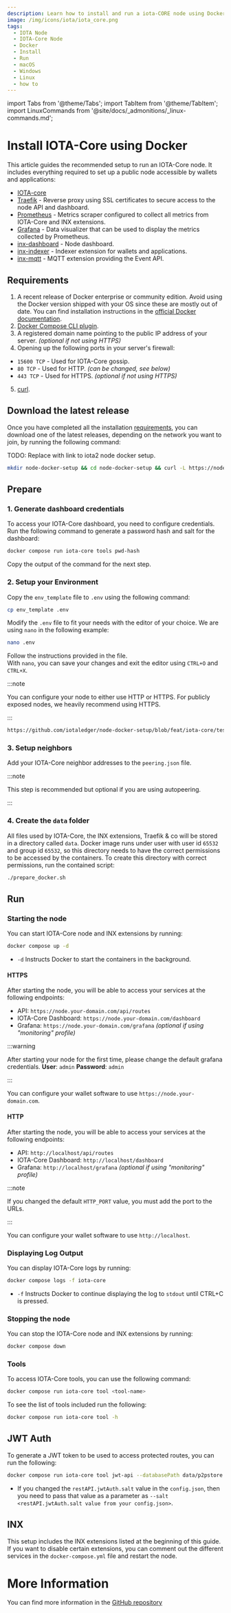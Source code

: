 ```yaml
---
description: Learn how to install and run a iota-CORE node using Docker.
image: /img/icons/iota/iota_core.png
tags:
  - IOTA Node
  - IOTA-Core Node
  - Docker
  - Install
  - Run
  - macOS
  - Windows
  - Linux
  - how to
---
```


import Tabs from '@theme/Tabs';
import TabItem from '@theme/TabItem';
import LinuxCommands from '@site/docs/_admonitions/_linux-commands.md';

# Install IOTA-Core using Docker

This article guides the recommended setup to run an IOTA-Core node.
It includes everything required to set up a public node accessible by wallets and applications:

- [IOTA-core](https://github.com/iotaledger/iota-core)
- [Traefik](https://traefik.io) - Reverse proxy using SSL certificates to secure access to the node API and dashboard.
- [Prometheus](https://prometheus.io) - Metrics scraper configured to collect all metrics from IOTA-Core and INX extensions.
- [Grafana](https://grafana.com) - Data visualizer that can be used to display the metrics collected by Prometheus.
- [inx-dashboard](https://github.com/iotaledger/inx-dashboard) - Node dashboard.
- [inx-indexer](https://github.com/iotaledger/inx-indexer) - Indexer extension for wallets and applications.
- [inx-mqtt](https://github.com/iotaledger/inx-mqtt) - MQTT extension providing the Event API.

## Requirements

1. A recent release of Docker enterprise or community edition. Avoid using the Docker version shipped with your OS since these are mostly out of date. You can find installation instructions in the [official Docker documentation](https://docs.docker.com/engine/install/).
2. [Docker Compose CLI plugin](https://docs.docker.com/compose/install/linux/).
3. A registered domain name pointing to the public IP address of your server. _(optional if not using HTTPS)_
4. Opening up the following ports in your server's firewall:

- `15600 TCP` - Used for IOTA-Core gossip.
- `80 TCP` - Used for HTTP. _(can be changed, see below)_
- `443 TCP` - Used for HTTPS. _(optional if not using HTTPS)_

5. [curl](https://curl.se/).

## Download the latest release

<LinuxCommands/>

Once you have completed all the installation [requirements](#requirements), you can download one of the latest releases, depending on the network you want to join, by running the following command:

TODO: Replace with link to iota2 node docker setup.

```sh
mkdir node-docker-setup && cd node-docker-setup && curl -L https://node-docker-setup.iota.org/testnet | tar -zx
```

## Prepare

<LinuxCommands/>

### 1. Generate dashboard credentials

To access your IOTA-Core dashboard, you need to configure credentials.
Run the following command to generate a password hash and salt for the dashboard:

```sh
docker compose run iota-core tools pwd-hash
```

Copy the output of the command for the next step.

### 2. Setup your Environment

Copy the `env_template` file to `.env` using the following command:

```sh
cp env_template .env
```

Modify the `.env` file to fit your needs with the editor of your choice.
We are using `nano` in the following example:

```sh
nano .env
```

Follow the instructions provided in the file.  
With `nano`, you can save your changes and exit the editor using `CTRL+O` and `CTRL+X`.

:::note

You can configure your node to either use HTTP or HTTPS. For publicly exposed nodes, we heavily recommend using HTTPS.

:::

```sh reference
https://github.com/iotaledger/node-docker-setup/blob/feat/iota-core/testnet_iota-2.0/env_template
```

### 3. Setup neighbors

Add your IOTA-Core neighbor addresses to the `peering.json` file.

:::note

This step is recommended but optional if you are using autopeering.

:::

### 4. Create the `data` folder

All files used by IOTA-Core, the INX extensions, Traefik & co will be stored in a directory called `data`.
Docker image runs under user with user id `65532` and group id `65532`, so this directory needs to have the correct permissions to be accessed by the containers.
To create this directory with correct permissions, run the contained script:

```sh
./prepare_docker.sh
```

## Run

### Starting the node

You can start IOTA-Core node and INX extensions by running:

```sh
docker compose up -d
```

- `-d` Instructs Docker to start the containers in the background.

#### HTTPS

After starting the node, you will be able to access your services at the following endpoints:

- API: `https://node.your-domain.com/api/routes`
- IOTA-Core Dashboard: `https://node.your-domain.com/dashboard`
- Grafana: `https://node.your-domain.com/grafana` _(optional if using "monitoring" profile)_

:::warning

After starting your node for the first time, please change the default grafana credentials.
**User**: `admin`
**Password**: `admin`

:::

You can configure your wallet software to use `https://node.your-domain.com`.

#### HTTP

After starting the node, you will be able to access your services at the following endpoints:

- API: `http://localhost/api/routes`
- IOTA-Core Dashboard: `http://localhost/dashboard`
- Grafana: `http://localhost/grafana` _(optional if using "monitoring" profile)_

:::note

If you changed the default `HTTP_PORT` value, you must add the port to the URLs.

:::

You can configure your wallet software to use `http://localhost`.

### Displaying Log Output

You can display IOTA-Core logs by running:

```sh
docker compose logs -f iota-core
```

- `-f`
  Instructs Docker to continue displaying the log to `stdout` until CTRL+C is pressed.

### Stopping the node

You can stop the IOTA-Core node and INX extensions by running:

```sh
docker compose down
```

### Tools

To access IOTA-Core tools, you can use the following command:

```sh
docker compose run iota-core tool <tool-name>
```

To see the list of tools included run the following:

```sh
docker compose run iota-core tool -h
```

## JWT Auth

To generate a JWT token to be used to access protected routes, you can run the following:

```sh
docker compose run iota-core tool jwt-api --databasePath data/p2pstore
```

- If you changed the `restAPI.jwtAuth.salt` value in the `config.json`, then you need to pass that value as a parameter as `--salt <restAPI.jwtAuth.salt value from your config.json>`.

## INX

This setup includes the INX extensions listed at the beginning of this guide.
If you want to disable certain extensions, you can comment out the different services in the `docker-compose.yml` file and restart the node.

# More Information

You can find more information in the [GitHub repository](https://github.com/iotaledger/node-docker-setup)
